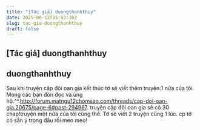 ```yaml
---
title: "[Tác giả] duongthanhthuy"
date: 2025-06-12T15:52:16Z
slug: tac-gia-duongthanhthuy
draft: false
---
```


## [Tác giả] duongthanhthuy

## duongthanhthuy

Sau khi truyện cặp đôi oan gia kết thúc  tớ sẽ viết thêm truyện:1 nửa của tôi. Mong các bạn đón đọc và ủng hộ.^^.http://forum.matngu12chomsao.com/threads/cap-doi-oan-gia.20675/page-6#post-294967. truyện cặp đôi oan gia sẽ có 30 chap!truyện một nửa của tôi cũng thế. Tớ sẽ viết 2 truyện cùng 1 lúc. cp tớ có sẵn ý trong đầu rồi  meo meo!